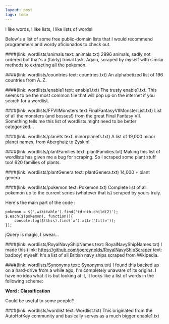 ```yaml
---
layout: post
tags: todo
---
```


I like words, I like lists, I like lists of words!

Below's a list of some free public-domain lists that I would recommend programmers and wordy aficionados to check out.

####(link: wordlists/animals text: animals.txt)
2996 animals, sadly not ordered but that's a (fairly) trivial task. Again, scraped by myself with similar methods to extracting all the pokemon.

####(link: wordlists/countries text: countries.txt)
An alphabetized list of 196 countries from A..Z.

####(link: wordlists/enable1 text: enable1.txt)
The trusty enable1.txt. This seems to be the most common file that will pop up on the internet if you search for a wordlist.

####(link: wordlists/FFVIIMonsters text:FinalFantasyVIIMonsterList.txt)
List of all the monsters (and bosses!) from the great Final Fantasy VII. Something tells me this list of wordlists might need to be better categorized...

####(link: wordlists/planets text: minorplanets.txt)
A list of 19,000 minor planet names, from Aberghaiz to Zyskin!

####(link: wordlists/plantFamilies text: plantFamilies.txt)
Making this list of wordlists has given me a bug for scraping. So I scraped some plant stuff too!
620 families of plants.

####(link: wordlists/plantGenera text: plantGenera.txt)
14,000 + plant genera

####(link: wordlists/pokemon text: Pokemon.txt)
Complete list of all pokemon up to the current series (whatever that is) scraped by yours truly.

Here's the main part of the code :
```
pokemon = $('.wikitable').find('td:nth-child(2)');
$.each($(pokemon), function(){ 
    console.log($(this).find('a').attr('title')); 
});
```
jQuery  is magic, I swear...

####(link: wordlists/RoyalNavyShipNames text: RoyalNavyShipNames.txt)
I made this (link: https://github.com/joereynolds/RoyalNavyShipScraper text: badboy) myself. It's a list of all British navy ships scraped from Wikipedia.

####(link: wordlists/Synonyms text: Synonyms.txt)
I found this backed up on a hard-drive from a while ago, I'm completely unaware of its origins.
I have no idea what it is but looking at it, it looks like a list of words in the following scheme:

**Word : Classification**

Could be useful to some people?

####(link: wordlists/wordlist text: Wordlist.txt)
This originated from the AutoHotKey community and basically serves as a much bigger enable1.txt
